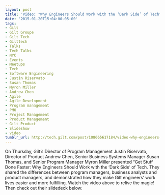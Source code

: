 ```yaml
---
layout: post
title: 'Video: "Why Engineers Should Work with the ‘Dark Side’ of Tech"'
date: '2015-01-20T15:04:00-05:00'
tags:
- Gilt
- Gilt Groupe
- Gilt Tech
- Gilttech
- Talks
- Tech Talks
- NYC
- Events
- Meetups
- Tech
- Software Engineering
- Justin Riservato
- Susan Thomas
- Myron Miller
- Andrew Chen
- Agile
- Agile Development
- Program management
- PMO
- Project Management
- Product Management
- Gilt Product
- Slideshow
- video
tumblr_url: http://tech.gilt.com/post/108665617184/video-why-engineers-should-work-with-the-dark
---
```


On Thursday, Gilt’s Director of Program Management Justin Riservato, Director of Product Andrew Chen, Senior Business Systems Manager Susan Thomas, and Senior Program Manager Myron Miller presented “Get Stuff Done Faster: Why Engineers Should Work with the ‘Dark Side’ of Tech. They shared the differences between program managers, business analysts and product managers, and demonstrated how they make Gilt engineers’ work lives easier and more fulfilling. Watch the video above to relive the magic! Then check out their slidedeck below:
